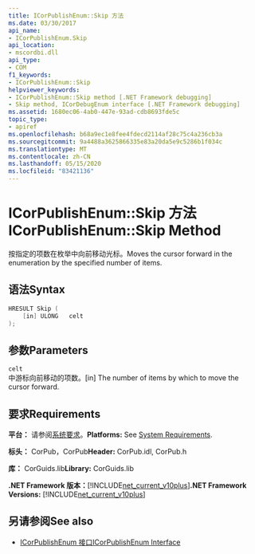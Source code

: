 ```yaml
---
title: ICorPublishEnum::Skip 方法
ms.date: 03/30/2017
api_name:
- ICorPublishEnum.Skip
api_location:
- mscordbi.dll
api_type:
- COM
f1_keywords:
- ICorPublishEnum::Skip
helpviewer_keywords:
- ICorPublishEnum::Skip method [.NET Framework debugging]
- Skip method, ICorDebugEnum interface [.NET Framework debugging]
ms.assetid: 1680ec06-4ab0-447e-93ad-cdb8693fde5c
topic_type:
- apiref
ms.openlocfilehash: b68a9ec1e8fee4fdecd2114af28c75c4a236cb3a
ms.sourcegitcommit: 9a4488a3625866335e83a20da5e9c5286b1f034c
ms.translationtype: MT
ms.contentlocale: zh-CN
ms.lasthandoff: 05/15/2020
ms.locfileid: "83421136"
---
```

# <a name="icorpublishenumskip-method"></a><span data-ttu-id="90728-102">ICorPublishEnum::Skip 方法</span><span class="sxs-lookup"><span data-stu-id="90728-102">ICorPublishEnum::Skip Method</span></span>
<span data-ttu-id="90728-103">按指定的项数在枚举中向前移动光标。</span><span class="sxs-lookup"><span data-stu-id="90728-103">Moves the cursor forward in the enumeration by the specified number of items.</span></span>  
  
## <a name="syntax"></a><span data-ttu-id="90728-104">语法</span><span class="sxs-lookup"><span data-stu-id="90728-104">Syntax</span></span>  
  
```cpp  
HRESULT Skip (  
    [in] ULONG   celt  
);  
```  
  
## <a name="parameters"></a><span data-ttu-id="90728-105">参数</span><span class="sxs-lookup"><span data-stu-id="90728-105">Parameters</span></span>  
 `celt`  
 <span data-ttu-id="90728-106">中游标向前移动的项数。</span><span class="sxs-lookup"><span data-stu-id="90728-106">[in] The number of items by which to move the cursor forward.</span></span>  
  
## <a name="requirements"></a><span data-ttu-id="90728-107">要求</span><span class="sxs-lookup"><span data-stu-id="90728-107">Requirements</span></span>  
 <span data-ttu-id="90728-108">**平台：** 请参阅[系统要求](../../get-started/system-requirements.md)。</span><span class="sxs-lookup"><span data-stu-id="90728-108">**Platforms:** See [System Requirements](../../get-started/system-requirements.md).</span></span>  
  
 <span data-ttu-id="90728-109">**标头：** CorPub，CorPub</span><span class="sxs-lookup"><span data-stu-id="90728-109">**Header:** CorPub.idl, CorPub.h</span></span>  
  
 <span data-ttu-id="90728-110">**库：** CorGuids.lib</span><span class="sxs-lookup"><span data-stu-id="90728-110">**Library:** CorGuids.lib</span></span>  
  
 <span data-ttu-id="90728-111">**.NET Framework 版本：**[!INCLUDE[net_current_v10plus](../../../../includes/net-current-v10plus-md.md)]</span><span class="sxs-lookup"><span data-stu-id="90728-111">**.NET Framework Versions:** [!INCLUDE[net_current_v10plus](../../../../includes/net-current-v10plus-md.md)]</span></span>  
  
## <a name="see-also"></a><span data-ttu-id="90728-112">另请参阅</span><span class="sxs-lookup"><span data-stu-id="90728-112">See also</span></span>

- [<span data-ttu-id="90728-113">ICorPublishEnum 接口</span><span class="sxs-lookup"><span data-stu-id="90728-113">ICorPublishEnum Interface</span></span>](icorpublishenum-interface.md)
